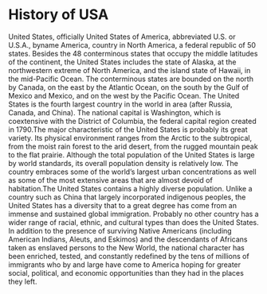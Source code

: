 <h1>History of USA</h1>
<p>United States, officially United States of America, abbreviated U.S. or U.S.A., byname America, country in North America, a federal republic of 50 states. Besides the 48 conterminous states that occupy the middle latitudes of the continent, the United States includes the state of Alaska, at the northwestern extreme of North America, and the island state of Hawaii, in the mid-Pacific Ocean. The conterminous states are bounded on the north by Canada, on the east by the Atlantic Ocean, on the south by the Gulf of Mexico and Mexico, and on the west by the Pacific Ocean. The United States is the fourth largest country in the world in area (after Russia, Canada, and China). The national capital is Washington, which is coextensive with the District of Columbia, the federal capital region created in 1790.The major characteristic of the United States is probably its great variety. Its physical environment ranges from the Arctic to the subtropical, from the moist rain forest to the arid desert, from the rugged mountain peak to the flat prairie. Although the total population of the United States is large by world standards, its overall population density is relatively low. The country embraces some of the world’s largest urban concentrations as well as some of the most extensive areas that are almost devoid of habitation.The United States contains a highly diverse population. Unlike a country such as China that largely incorporated indigenous peoples, the United States has a diversity that to a great degree has come from an immense and sustained global immigration. Probably no other country has a wider range of racial, ethnic, and cultural types than does the United States. In addition to the presence of surviving Native Americans (including American Indians, Aleuts, and Eskimos) and the descendants of Africans taken as enslaved persons to the New World, the national character has been enriched, tested, and constantly redefined by the tens of millions of immigrants who by and large have come to America hoping for greater social, political, and economic opportunities than they had in the places they left.</p>
